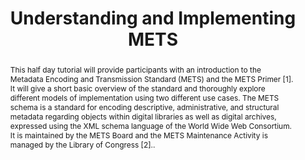 ---
abstract: This half day tutorial will provide participants with an introduction to
  the Metadata Encoding and Transmission Standard (METS) and the METS Primer [1].
  It will give a short basic overview of the standard and thoroughly explore different
  models of implementation using two different use cases. The METS schema is a standard
  for encoding descriptive, administrative, and structural metadata regarding objects
  within digital libraries as well as digital archives, expressed using the XML schema
  language of the World Wide Web Consortium. It is maintained by the METS Board and
  the METS Maintenance Activity is managed by the Library of Congress [2]..
creators:
- Lehtonen, Juha
- Mosely, Sean
- Bredenberg, Karin
date: null
document_url: https://services.phaidra.univie.ac.at/api/object/o:1079750/download
grand_parent: iPRES
institutions: []
keywords: []
landing_page_url: https://phaidra.univie.ac.at/o:1079750
language: eng
layout: publication
license: CC BY 4.0 International
notes_url: null
parent: iPRES 2019
publication_type: paper
size: 125182
slides_url: null
source_name: iPRES
stream_url: null
title: 'Understanding and Implementing METS '
year: 2019
---